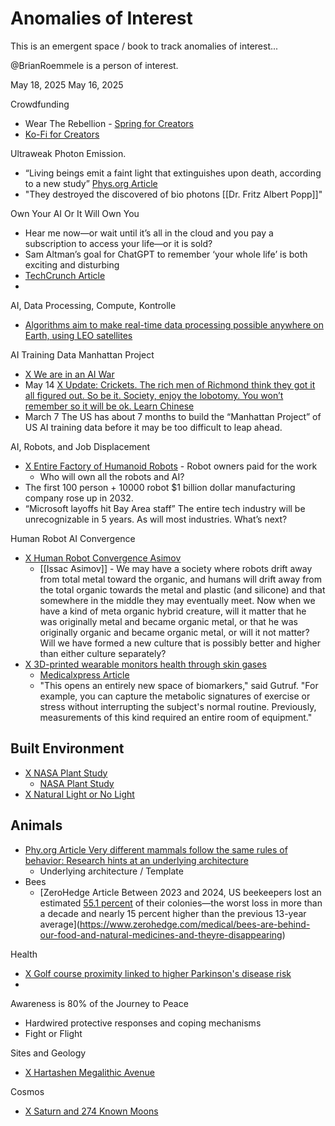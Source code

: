 # Anomalies of Interest

This is an emergent space / book to track anomalies of interest... 

@BrianRoemmele is a person of interest. 

May 18, 2025
May 16, 2025

Crowdfunding 
- Wear The Rebellion - [Spring for Creators](https://spring4creators.zendesk.com/hc/en-us/articles/12423741560589-How-Spring-works)  
- [Ko-Fi for Creators](https://ko-fi.com/features)  

Ultraweak Photon Emission. 
- “Living beings emit a faint light that extinguishes upon death, according to a new study” [Phys.org Article](https://phys.org/news/2025-05-emit-faint-extinguishes-death.html#google_vignette)   
- "They destroyed the discovered of bio photons [[Dr. Fritz Albert Popp]]"

Own Your AI Or It Will Own You
- Hear me now—or wait until it’s all in the cloud and you pay a subscription to access your life—or it is sold?
- Sam Altman’s goal for ChatGPT to remember ‘your whole life’ is both exciting and disturbing
- [TechCrunch Article](https://techcrunch.com/2025/05/15/sam-altmans-goal-for-chatgpt-to-remember-your-whole-life-is-both-exciting-and-disturbing/)  
- 

AI, Data Processing, Compute, Kontrolle
- [Algorithms aim to make real-time data processing possible anywhere on Earth, using LEO satellites](https://x.com/BrianRoemmele/status/1923551706480247037)  

AI Training Data Manhattan Project
 - [X We are in an AI War](https://x.com/BrianRoemmele/status/1923381598319181990)  
 - May 14 [X Update: Crickets. The rich men of Richmond think they got it all figured out. So be it. Society, enjoy the lobotomy. You won’t remember so it will be ok. Learn Chinese](https://x.com/BrianRoemmele/status/1922643911853375634)  
 - March 7 The US has about 7 months to build the “Manhattan Project” of US AI training data before it may be too difficult to leap ahead.

AI, Robots, and Job Displacement 
- [X Entire Factory of Humanoid Robots](https://x.com/BrianRoemmele/status/1923525528054792700) - Robot owners paid for the work 
	- Who will own all the robots and AI? 
- The first 100 person + 10000 robot $1 billion dollar manufacturing company rose up in 2032.
- “Microsoft layoffs hit Bay Area staff” The entire tech industry will be unrecognizable in 5 years. As will most industries. What’s next?

Human Robot AI Convergence 
- [X Human Robot Convergence Asimov](https://x.com/BrianRoemmele/status/1923747793950343378)  
	- [[Issac Asimov]] - We may have a society where robots drift away from total metal toward the organic, and humans will drift away from the total organic towards the metal and plastic (and silicone) and that somewhere in the middle they may eventually meet. Now when we have a kind of meta organic hybrid creature, will it matter that he was originally metal and became organic metal, or that he was originally organic and became organic metal, or will it not matter? Will we have formed a new culture that is possibly better and higher than either culture separately? 
- [X 3D-printed wearable monitors health through skin gases](https://x.com/BrianRoemmele/status/1923558981429231971) 
	- [Medicalxpress Article](https://medicalxpress.com/news/2025-05-sticky-patches-3d-wearable-health.html) 
	- "This opens an entirely new space of biomarkers," said Gutruf. "For example, you can capture the metabolic signatures of exercise or stress without interrupting the subject's normal routine. Previously, measurements of this kind required an entire room of equipment."

Built Environment
- 
- [X NASA Plant Study](https://x.com/BrianRoemmele/status/1923565909614223698)  
	- [NASA Plant Study](https://ntrs.nasa.gov/api/citations/19930073077/downloads/19930073077.pdf) 
- [X Natural Light or No Light](https://x.com/BrianRoemmele/status/1923570335783452934)  

Animals
- 
- [Phy.org Article Very different mammals follow the same rules of behavior: Research hints at an underlying architecture](https://phys.org/news/2025-05-mammals-behavior-hints-underlying-architecture.html) 
	- Underlying architecture / Template 
- Bees 
	- [ZeroHedge Article Between 2023 and 2024, US beekeepers lost an estimated [55.1 percent](https://apiaryinspectors.org/US-beekeeping-survey-23-24) of their colonies—the worst loss in more than a decade and nearly 15 percent higher than the previous 13-year average](https://www.zerohedge.com/medical/bees-are-behind-our-food-and-natural-medicines-and-theyre-disappearing)  

Health 
- [X Golf course proximity linked to higher Parkinson's disease risk](https://x.com/BrianRoemmele/status/1923126577401037017)  
- 

Awareness is 80% of the Journey to Peace 
- Hardwired protective responses and coping mechanisms 
- Fight or Flight 

Sites and Geology

- [X Hartashen Megalithic Avenue](https://x.com/BrianRoemmele/status/1923403161496432998)  

Cosmos 

- [X Saturn and 274 Known Moons](https://x.com/BrianRoemmele/status/1923138772268614129)  